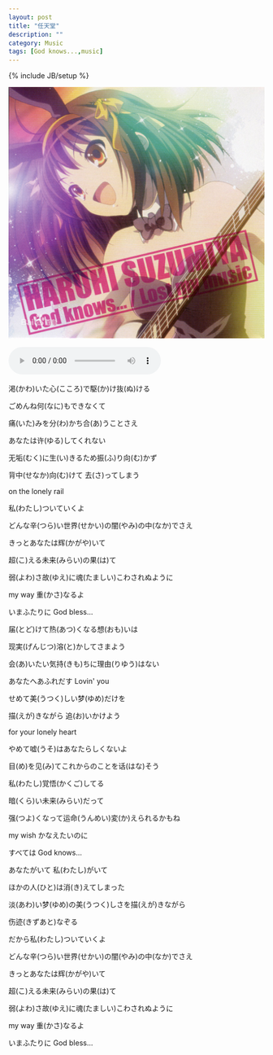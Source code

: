 ```yaml
---
layout: post
title: "任天堂"
description: ""
category: Music
tags: [God knows...,music]
---
```

{% include JB/setup %}

![image](/media/pic/godknows.jpg)



<audio src="http://m9.songtaste.com/201411231749/c850ae0c61cf1cc1248a3faf29b1a6db/9/9f/9fd7847e5d44c85750d323f73c18fe38.mp3" controls="controls"></audio>



渇(かわ)いた心(こころ)で駆(か)け抜(ぬ)ける


ごめんね何(なに)もできなくて


痛(いた)みを分(わ)かち合(あ)うことさえ


あなたは许(ゆる)してくれない


无垢(むく)に生(い)きるため振(ふ)り向(む)かず


背中(せなか)向(む)けて 去(さ)ってしまう


on the lonely rail


私(わたし)ついていくよ


どんな辛(つら)い世界(せかい)の闇(やみ)の中(なか)でさえ


きっとあなたは辉(かがや)いて


超(こ)える未来(みらい)の果(は)て


弱(よわ)さ故(ゆえ)に魂(たましい)こわされぬように


my way 重(かさ)なるよ


いまふたりに God bless...


届(とど)けて热(あつ)くなる想(おも)いは


现実(げんじつ)溶(と)かしてさまよう


会(あ)いたい気持(きも)ちに理由(りゆう)はない


あなたへあふれだす Lovin' you


せめて美(うつく)しい梦(ゆめ)だけを


描(えが)きながら 追(お)いかけよう


for your lonely heart


やめて嘘(うそ)はあなたらしくないよ


目(め)を见(み)てこれからのことを话(はな)そう


私(わたし)覚悟(かくご)してる


暗(くら)い未来(みらい)だって


强(つよ)くなって运命(うんめい)変(か)えられるかもね


my wish かなえたいのに


すべては God knows...


あなたがいて 私(わたし)がいて


ほかの人(ひと)は消(き)えてしまった


淡(あわ)い梦(ゆめ)の美(うつく)しさを描(えが)きながら


伤迹(きずあと)なぞる


だから私(わたし)ついていくよ


どんな辛(つら)い世界(せかい)の闇(やみ)の中(なか)でさえ


きっとあなたは辉(かがや)いて


超(こ)える未来(みらい)の果(は)て


弱(よわ)さ故(ゆえ)に魂(たましい)こわされぬように


my way 重(かさ)なるよ


いまふたりに God bless...




